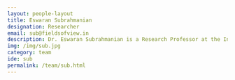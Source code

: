 ```yaml
---
layout: people-layout
title: Eswaran Subrahmanian
designation: Researcher
email: sub@fieldsofview.in
description: Dr. Eswaran Subrahmanian is a Research Professor at the Institute for Complex Engineered Systems and the Department of Engineering and Public Policy at Carnegie Mellon University (CMU), and is a fellow of American Association of Advancement of Science. He is currently spending the year working on Smart networks and Societies at the Software and Systems division at the Information Technology Laboratory at National Institute for Standards and Technology, USA.
img: /img/sub.jpg
category: team
ide: sub
permalink: /team/sub.html
---
```

